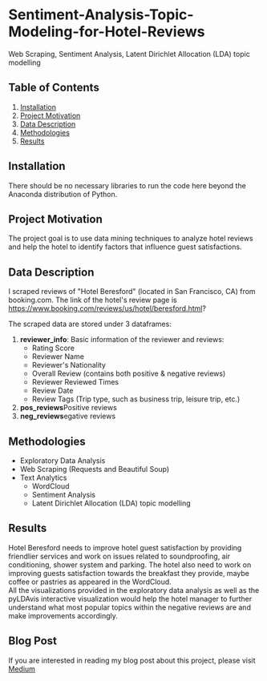 # Sentiment-Analysis-Topic-Modeling-for-Hotel-Reviews
Web Scraping, Sentiment Analysis, Latent Dirichlet Allocation (LDA) topic modelling

## Table of Contents

1. [Installation](#Installation)
2. [Project Motivation](#Project-Motivation)
3. [Data Description](#Data-Description)
4. [Methodologies](#Methodologies)
5. [Results](#Results)

## Installation
There should be no necessary libraries to run the code here beyond the Anaconda distribution of Python. 

## Project Motivation
The project goal is to use data mining techniques to analyze hotel reviews and help the hotel to identify factors that influence guest satisfactions.

## Data Description
I scraped reviews of "Hotel Beresford" (located in San Francisco, CA) from booking.com. The link of the hotel's review page is https://www.booking.com/reviews/us/hotel/beresford.html?

The scraped data are stored under 3 dataframes:
1) **reviewer_info**: Basic information of the reviewer and reviews:
    * Rating Score
    * Reviewer Name
    * Reviewer's Nationality
    * Overall Review (contains both positive & negative reviews)
    * Reviewer Reviewed Times
    * Review Date
    * Review Tags (Trip type, such as business trip, leisure trip, etc.)
2) **pos_reviews**Positive reviews
3) **neg_reviews**egative reviews

## Methodologies
* Exploratory Data Analysis
* Web Scraping (Requests and Beautiful Soup) 
* Text Analytics
   * WordCloud
   * Sentiment Analysis
   * Latent Dirichlet Allocation (LDA) topic modelling

## Results
Hotel Beresford needs to improve hotel guest satisfaction by providing friendlier services and work on issues related to soundproofing, air conditioning, shower system and parking. The hotel also need to work on improving guests satisfaction towards the breakfast they provide, maybe coffee or pastries as appeared in the WordCloud.  
All the visualizations provided in the exploratory data analysis as well as the pyLDAvis interactive visualization would help the hotel manager to further understand what most popular topics within the negative reviews are and make improvements accordingly.

## Blog Post
If you are interested in reading my blog post about this project, please visit [Medium](https://medium.com/@jwbusiness123/sentiment-analysis-topic-modeling-for-hotel-reviews-6b83653f5b08?sk=6bb2c73a2cfc5045ae528c9a5e823ceb)

